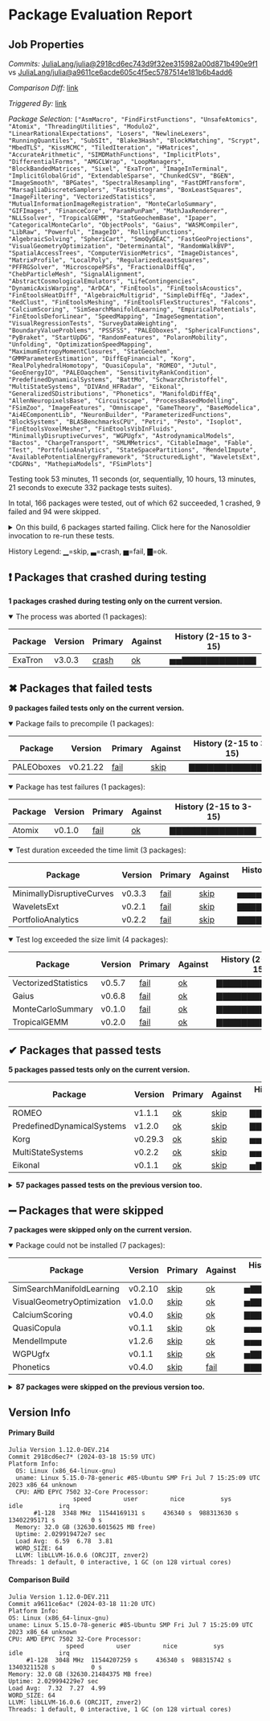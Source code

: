 # Package Evaluation Report

## Job Properties

*Commits:* [JuliaLang/julia@2918cd6ec743d9f32ee315982a00d871b490e9f1](https://github.com/JuliaLang/julia/commit/2918cd6ec743d9f32ee315982a00d871b490e9f1) vs [JuliaLang/julia@a9611ce6acde605c4f5ec5787514e181b6b4add6](https://github.com/JuliaLang/julia/commit/a9611ce6acde605c4f5ec5787514e181b6b4add6)

*Comparison Diff:* [link](https://github.com/JuliaLang/julia/compare/a9611ce6acde605c4f5ec5787514e181b6b4add6...2918cd6ec743d9f32ee315982a00d871b490e9f1)

*Triggered By:* [link](https://github.com/JuliaLang/julia/pull/53687#issuecomment-2004575820)

*Package Selection:* `["AsmMacro", "FindFirstFunctions", "UnsafeAtomics", "Atomix", "ThreadingUtilities", "Modulo2", "LinearRationalExpectations", "Losers", "NewlineLexers", "RunningQuantiles", "SubSIt", "Blake3Hash", "BlockMatching", "Scrypt", "MbedTLS", "KissMCMC", "TiledIteration", "HMatrices", "AccurateArithmetic", "SIMDMathFunctions", "ImplicitPlots", "DifferentialForms", "AMGCLWrap", "LoopManagers", "BlockBandedMatrices", "Sixel", "ExaTron", "ImageInTerminal", "ImplicitGlobalGrid", "ExtendableSparse", "ChunkedCSV", "BGEN", "ImageSmooth", "BPGates", "SpectralResampling", "FastDMTransform", "MarsagliaDiscreteSamplers", "FastHistograms", "BoxLeastSquares", "ImageFiltering", "VectorizedStatistics", "MutualInformationImageRegistration", "MonteCarloSummary", "GIFImages", "FinanceCore", "ParamPunPam", "MathJaxRenderer", "NLLSsolver", "TropicalGEMM", "StatGeochemBase", "Ipaper", "CategoricalMonteCarlo", "ObjectPools", "Gaius", "WASMCompiler", "LibRaw", "Powerful", "ImageIO", "RollingFunctions", "AlgebraicSolving", "SpheriCart", "SmoQyDEAC", "FastGeoProjections", "VisualGeometryOptimization", "Determinantal", "RandomWalkBVP", "SpatialAccessTrees", "ComputerVisionMetrics", "ImageDistances", "MatrixProfile", "LocalPoly", "RegularizedLeastSquares", "PFFRGSolver", "MicroscopePSFs", "FractionalDiffEq", "ChebParticleMesh", "SignalAlignment", "AbstractCosmologicalEmulators", "LifeContingencies", "DynamicAxisWarping", "ArDCA", "FinEtools", "FinEtoolsAcoustics", "FinEtoolsHeatDiff", "AlgebraicMultigrid", "SimpleDiffEq", "Jadex", "RedClust", "FinEtoolsMeshing", "FinEtoolsFlexStructures", "Falcons", "CalciumScoring", "SimSearchManifoldLearning", "EmpiricalPotentials", "FinEtoolsDeforLinear", "SpeedMapping", "ImageSegmentation", "VisualRegressionTests", "SurveyDataWeighting", "BoundaryValueProblems", "PSSFSS", "PALEOboxes", "SphericalFunctions", "PyBraket", "StartUpDG", "RandomFeatures", "PolaronMobility", "Unfolding", "OptimizationSpeedMapping", "MaximumEntropyMomentClosures", "StatGeochem", "GMMParameterEstimation", "DiffEqFinancial", "Korg", "RealPolyhedralHomotopy", "QuasiCopula", "ROMEO", "Jutul", "GeoEnergyIO", "PALEOaqchem", "SensitivityRankCondition", "PredefinedDynamicalSystems", "BattMo", "SchwarzChristoffel", "MultiStateSystems", "DIVAnd_HFRadar", "Eikonal", "GeneralizedSDistributions", "Phonetics", "ManifoldDiffEq", "AllenNeuropixelsBase", "Circuitscape", "ProcessBasedModelling", "FSimZoo", "ImageFeatures", "Omniscape", "GameTheory", "BaseModelica", "Ai4EComponentLib", "NeuronBuilder", "ParameterizedFunctions", "BlockSystems", "BLASBenchmarksCPU", "Petri", "Pesto", "Isoplot", "FinEtoolsVoxelMesher", "FinEtoolsVibInFluids", "MinimallyDisruptiveCurves", "WGPUgfx", "AstrodynamicalModels", "Bactos", "ChargeTransport", "SMLMMetrics", "CitableImage", "Fable", "Test", "PortfolioAnalytics", "StateSpacePartitions", "MendelImpute", "AvailablePotentialEnergyFramework", "StructuredLight", "WaveletsExt", "CDGRNs", "MathepiaModels", "FSimPlots"]`

Testing took 53 minutes, 11 seconds (or, sequentially, 10 hours, 13 minutes, 21 seconds to execute 332 package tests suites).

In total, 166 packages were tested, out of which 62 succeeded, 1 crashed, 9 failed and 94 were skipped.


<details><summary>On this build, 6 packages started failing. Click here for the Nanosoldier invocation to re-run these tests.</summary>
<p>

```
@nanosoldier `runtests(["Atomix", "MonteCarloSummary", "Gaius", "TropicalGEMM", "ExaTron", "VectorizedStatistics"])`
```

</p>
</details>


History Legend: ▁=skip, ▃=crash, ▅=fail, ▇=ok.

## ❗ Packages that crashed during testing

**1 packages crashed during testing only on the current version.**

<details open><summary>The process was aborted (1 packages):</summary>
<p>


| Package | Version | Primary | Against | History (2-15 to 3-15) |
| ------- | ------- | ------- | ------- | ------- |
| ExaTron | v3.0.3 | [crash](https://s3.amazonaws.com/julialang-reports/nanosoldier/pkgeval/by_hash/2918cd6_vs_a9611ce/ExaTron.primary.log) | [ok](https://s3.amazonaws.com/julialang-reports/nanosoldier/pkgeval/by_hash/2918cd6_vs_a9611ce/ExaTron.against.log) | <span class="history">▅▅▇▇▇▇▇▇▇▇▇▇▇▇</span> |

</p>
</details>


## ✖ Packages that failed tests

**9 packages failed tests only on the current version.**

<details open><summary>Package fails to precompile (1 packages):</summary>
<p>


| Package | Version | Primary | Against | History (2-15 to 3-15) |
| ------- | ------- | ------- | ------- | ------- |
| PALEOboxes | v0.21.22 | [fail](https://s3.amazonaws.com/julialang-reports/nanosoldier/pkgeval/by_hash/2918cd6_vs_a9611ce/PALEOboxes.primary.log) | [skip](https://s3.amazonaws.com/julialang-reports/nanosoldier/pkgeval/by_hash/2918cd6_vs_a9611ce/PALEOboxes.against.log) | <span class="history">▇▇▇▇▇▇▇▇▇▇▇▇▇▇</span> |

</p>
</details>

<details open><summary>Package has test failures (1 packages):</summary>
<p>


| Package | Version | Primary | Against | History (2-15 to 3-15) |
| ------- | ------- | ------- | ------- | ------- |
| Atomix | v0.1.0 | [fail](https://s3.amazonaws.com/julialang-reports/nanosoldier/pkgeval/by_hash/2918cd6_vs_a9611ce/Atomix.primary.log) | [ok](https://s3.amazonaws.com/julialang-reports/nanosoldier/pkgeval/by_hash/2918cd6_vs_a9611ce/Atomix.against.log) | <span class="history">▇▇▇▇▇▇▇▇▇▇▇▇▇▇</span> |

</p>
</details>

<details open><summary>Test duration exceeded the time limit (3 packages):</summary>
<p>


| Package | Version | Primary | Against | History (2-15 to 3-15) |
| ------- | ------- | ------- | ------- | ------- |
| MinimallyDisruptiveCurves | v0.3.3 | [fail](https://s3.amazonaws.com/julialang-reports/nanosoldier/pkgeval/by_hash/2918cd6_vs_a9611ce/MinimallyDisruptiveCurves.primary.log) | [skip](https://s3.amazonaws.com/julialang-reports/nanosoldier/pkgeval/by_hash/2918cd6_vs_a9611ce/MinimallyDisruptiveCurves.against.log) | <span class="history">▅▅▅▅▅▅▅▅▇▅▇▇▅▁</span> |
| WaveletsExt | v0.2.1 | [fail](https://s3.amazonaws.com/julialang-reports/nanosoldier/pkgeval/by_hash/2918cd6_vs_a9611ce/WaveletsExt.primary.log) | [skip](https://s3.amazonaws.com/julialang-reports/nanosoldier/pkgeval/by_hash/2918cd6_vs_a9611ce/WaveletsExt.against.log) | <span class="history">▇▇▇▇▅▅▅▅▅▇▇▇▇▁</span> |
| PortfolioAnalytics | v0.2.2 | [fail](https://s3.amazonaws.com/julialang-reports/nanosoldier/pkgeval/by_hash/2918cd6_vs_a9611ce/PortfolioAnalytics.primary.log) | [skip](https://s3.amazonaws.com/julialang-reports/nanosoldier/pkgeval/by_hash/2918cd6_vs_a9611ce/PortfolioAnalytics.against.log) | <span class="history">▇▇▇▇▇▇▇▇▇▇▇▇▇▇</span> |

</p>
</details>

<details open><summary>Test log exceeded the size limit (4 packages):</summary>
<p>


| Package | Version | Primary | Against | History (2-15 to 3-15) |
| ------- | ------- | ------- | ------- | ------- |
| VectorizedStatistics | v0.5.7 | [fail](https://s3.amazonaws.com/julialang-reports/nanosoldier/pkgeval/by_hash/2918cd6_vs_a9611ce/VectorizedStatistics.primary.log) | [ok](https://s3.amazonaws.com/julialang-reports/nanosoldier/pkgeval/by_hash/2918cd6_vs_a9611ce/VectorizedStatistics.against.log) | <span class="history">▇▇▇▇▇▇▇▇▇▇▇▇▇▇</span> |
| Gaius | v0.6.8 | [fail](https://s3.amazonaws.com/julialang-reports/nanosoldier/pkgeval/by_hash/2918cd6_vs_a9611ce/Gaius.primary.log) | [ok](https://s3.amazonaws.com/julialang-reports/nanosoldier/pkgeval/by_hash/2918cd6_vs_a9611ce/Gaius.against.log) | <span class="history">▇▇▇▇▇▇▇▇▇▇▇▇▇▇</span> |
| MonteCarloSummary | v0.1.0 | [fail](https://s3.amazonaws.com/julialang-reports/nanosoldier/pkgeval/by_hash/2918cd6_vs_a9611ce/MonteCarloSummary.primary.log) | [ok](https://s3.amazonaws.com/julialang-reports/nanosoldier/pkgeval/by_hash/2918cd6_vs_a9611ce/MonteCarloSummary.against.log) | <span class="history">▇▇▇▇▇▇▇▇▇▇▇▇▇▇</span> |
| TropicalGEMM | v0.2.0 | [fail](https://s3.amazonaws.com/julialang-reports/nanosoldier/pkgeval/by_hash/2918cd6_vs_a9611ce/TropicalGEMM.primary.log) | [ok](https://s3.amazonaws.com/julialang-reports/nanosoldier/pkgeval/by_hash/2918cd6_vs_a9611ce/TropicalGEMM.against.log) | <span class="history">▇▇▇▇▇▇▇▇▇▇▇▇▇▇</span> |

</p>
</details>


## ✔ Packages that passed tests

**5 packages passed tests only on the current version.**

| Package | Version | Primary | Against | History (2-15 to 3-15) |
| ------- | ------- | ------- | ------- | ------- |
| ROMEO | v1.1.1 | [ok](https://s3.amazonaws.com/julialang-reports/nanosoldier/pkgeval/by_hash/2918cd6_vs_a9611ce/ROMEO.primary.log) | [skip](https://s3.amazonaws.com/julialang-reports/nanosoldier/pkgeval/by_hash/2918cd6_vs_a9611ce/ROMEO.against.log) | <span class="history">▇▇▇▇▇▇▇▇▇▇▇▇▇▁</span> |
| PredefinedDynamicalSystems | v1.2.0 | [ok](https://s3.amazonaws.com/julialang-reports/nanosoldier/pkgeval/by_hash/2918cd6_vs_a9611ce/PredefinedDynamicalSystems.primary.log) | [skip](https://s3.amazonaws.com/julialang-reports/nanosoldier/pkgeval/by_hash/2918cd6_vs_a9611ce/PredefinedDynamicalSystems.against.log) | <span class="history">▇▇▅▅▇▇▇▇▅▇▇▇▇▇</span> |
| Korg | v0.29.3 | [ok](https://s3.amazonaws.com/julialang-reports/nanosoldier/pkgeval/by_hash/2918cd6_vs_a9611ce/Korg.primary.log) | [skip](https://s3.amazonaws.com/julialang-reports/nanosoldier/pkgeval/by_hash/2918cd6_vs_a9611ce/Korg.against.log) | <span class="history">▅▅▅▅▅▅▅▇▇▅▅▇▇▇</span> |
| MultiStateSystems | v0.2.2 | [ok](https://s3.amazonaws.com/julialang-reports/nanosoldier/pkgeval/by_hash/2918cd6_vs_a9611ce/MultiStateSystems.primary.log) | [skip](https://s3.amazonaws.com/julialang-reports/nanosoldier/pkgeval/by_hash/2918cd6_vs_a9611ce/MultiStateSystems.against.log) | <span class="history">▅▅▇▅▅▇▅▅▅▇▇▅▇▇</span> |
| Eikonal | v0.1.1 | [ok](https://s3.amazonaws.com/julialang-reports/nanosoldier/pkgeval/by_hash/2918cd6_vs_a9611ce/Eikonal.primary.log) | [skip](https://s3.amazonaws.com/julialang-reports/nanosoldier/pkgeval/by_hash/2918cd6_vs_a9611ce/Eikonal.against.log) | <span class="history">▅▇▇▇▇▇▇▇▇▇▇▇▇▇</span> |

<details><summary><strong>57 packages passed tests on the previous version too.</strong></summary>
<p>

| Package | History (2-15 to 3-15) |
| ------- | ------- |
| [MbedTLS v1.1.9](https://s3.amazonaws.com/julialang-reports/nanosoldier/pkgeval/by_hash/2918cd6_vs_a9611ce/MbedTLS.primary.log) | <span class="history">▇▇▇▇▇▇▇▇▇▇▇▅▇▇</span> |
| [ThreadingUtilities v0.5.2](https://s3.amazonaws.com/julialang-reports/nanosoldier/pkgeval/by_hash/2918cd6_vs_a9611ce/ThreadingUtilities.primary.log) | <span class="history">▇▇▇▇▇▇▇▇▇▇▇▇▇▇</span> |
| [UnsafeAtomics v0.2.1](https://s3.amazonaws.com/julialang-reports/nanosoldier/pkgeval/by_hash/2918cd6_vs_a9611ce/UnsafeAtomics.primary.log) | <span class="history">▇▇▇▇▇▇▇▇▇▇▇▇▇▇</span> |
| [Sixel v0.1.3](https://s3.amazonaws.com/julialang-reports/nanosoldier/pkgeval/by_hash/2918cd6_vs_a9611ce/Sixel.primary.log) | <span class="history">▇▇▇▇▇▇▇▇▇▇▇▇▇▇</span> |
| [ImageIO v0.6.7](https://s3.amazonaws.com/julialang-reports/nanosoldier/pkgeval/by_hash/2918cd6_vs_a9611ce/ImageIO.primary.log) | <span class="history">▅▅▅▅▅▅▅▅▇▇▇▇▇▇</span> |
| [TiledIteration v0.5.0](https://s3.amazonaws.com/julialang-reports/nanosoldier/pkgeval/by_hash/2918cd6_vs_a9611ce/TiledIteration.primary.log) | <span class="history">▇▇▇▇▇▇▇▇▇▇▇▇▇▇</span> |
| [ImageFiltering v0.7.8](https://s3.amazonaws.com/julialang-reports/nanosoldier/pkgeval/by_hash/2918cd6_vs_a9611ce/ImageFiltering.primary.log) | <span class="history">▇▇▇▇▇▇▇▇▇▇▇▇▇▇</span> |
| [BlockBandedMatrices v0.12.10](https://s3.amazonaws.com/julialang-reports/nanosoldier/pkgeval/by_hash/2918cd6_vs_a9611ce/BlockBandedMatrices.primary.log) | <span class="history">▅▅▅▅▅▅▅▅▅▅▅▅▅▅</span> |
| [ExtendableSparse v1.4.0](https://s3.amazonaws.com/julialang-reports/nanosoldier/pkgeval/by_hash/2918cd6_vs_a9611ce/ExtendableSparse.primary.log) | <span class="history">▇▇▇▇▇▇▇▇▇▇▇▇▇▇</span> |
| [AccurateArithmetic v0.3.8](https://s3.amazonaws.com/julialang-reports/nanosoldier/pkgeval/by_hash/2918cd6_vs_a9611ce/AccurateArithmetic.primary.log) | <span class="history">▇▇▇▇▇▇▇▇▇▇▇▇▇▇</span> |
| [FinanceCore v2.1.1](https://s3.amazonaws.com/julialang-reports/nanosoldier/pkgeval/by_hash/2918cd6_vs_a9611ce/FinanceCore.primary.log) | <span class="history">▇▇▇▇▇▇▇▇▇▇▇▇▇▇</span> |
| [AlgebraicSolving v0.4.13](https://s3.amazonaws.com/julialang-reports/nanosoldier/pkgeval/by_hash/2918cd6_vs_a9611ce/AlgebraicSolving.primary.log) | <span class="history">▇▇▇▇▇▇▇▇▇▇▇▇▇▇</span> |
| [BGEN v0.2.1](https://s3.amazonaws.com/julialang-reports/nanosoldier/pkgeval/by_hash/2918cd6_vs_a9611ce/BGEN.primary.log) | <span class="history">▇▇▇▇▇▇▇▇▇▇▇▇▇▇</span> |
| [StatGeochemBase v0.5.5](https://s3.amazonaws.com/julialang-reports/nanosoldier/pkgeval/by_hash/2918cd6_vs_a9611ce/StatGeochemBase.primary.log) | <span class="history">▇▇▇▇▇▇▇▇▇▇▇▇▇▇</span> |
| [ImageInTerminal v0.5.2](https://s3.amazonaws.com/julialang-reports/nanosoldier/pkgeval/by_hash/2918cd6_vs_a9611ce/ImageInTerminal.primary.log) | <span class="history">▇▇▇▇▇▇▇▇▇▇▇▇▇▇</span> |
| [NewlineLexers v0.1.5](https://s3.amazonaws.com/julialang-reports/nanosoldier/pkgeval/by_hash/2918cd6_vs_a9611ce/NewlineLexers.primary.log) | <span class="history">▇▇▇▇▇▇▇▇▇▇▇▇▇▇</span> |
| [ParamPunPam v0.4.0](https://s3.amazonaws.com/julialang-reports/nanosoldier/pkgeval/by_hash/2918cd6_vs_a9611ce/ParamPunPam.primary.log) | <span class="history">▅▅▅▅▅▅▅▅▇▇▇▇▇▇</span> |
| [LinearRationalExpectations v0.5.7](https://s3.amazonaws.com/julialang-reports/nanosoldier/pkgeval/by_hash/2918cd6_vs_a9611ce/LinearRationalExpectations.primary.log) | <span class="history">▇▇▇▇▇▇▅▅▇▅▇▇▇▅</span> |
| [ObjectPools v0.3.1](https://s3.amazonaws.com/julialang-reports/nanosoldier/pkgeval/by_hash/2918cd6_vs_a9611ce/ObjectPools.primary.log) | <span class="history">▇▇▇▇▇▇▇▇▇▇▇▇▇▇</span> |
| [FastHistograms v0.2.1](https://s3.amazonaws.com/julialang-reports/nanosoldier/pkgeval/by_hash/2918cd6_vs_a9611ce/FastHistograms.primary.log) | <span class="history">▇▇▇▇▇▇▇▇▇▇▇▇▇▇</span> |
| [MarsagliaDiscreteSamplers v0.1.0](https://s3.amazonaws.com/julialang-reports/nanosoldier/pkgeval/by_hash/2918cd6_vs_a9611ce/MarsagliaDiscreteSamplers.primary.log) | <span class="history">▇▇▇▇▇▇▇▇▇▇▇▇▇▇</span> |
| [NLLSsolver v4.0.0](https://s3.amazonaws.com/julialang-reports/nanosoldier/pkgeval/by_hash/2918cd6_vs_a9611ce/NLLSsolver.primary.log) | <span class="history">▇▇▇▇▇▇▇▇▇▇▇▇▇▇</span> |
| [ImplicitPlots v0.2.3](https://s3.amazonaws.com/julialang-reports/nanosoldier/pkgeval/by_hash/2918cd6_vs_a9611ce/ImplicitPlots.primary.log) | <span class="history">▇▇▇▇▇▇▇▇▇▇▇▇▇▇</span> |
| [Ipaper v0.1.16](https://s3.amazonaws.com/julialang-reports/nanosoldier/pkgeval/by_hash/2918cd6_vs_a9611ce/Ipaper.primary.log) | <span class="history">▇▇▇▇▇▇▇▇▇▇▇▇▇▇</span> |
| [DifferentialForms v3.2.1](https://s3.amazonaws.com/julialang-reports/nanosoldier/pkgeval/by_hash/2918cd6_vs_a9611ce/DifferentialForms.primary.log) | <span class="history">▇▇▇▇▇▇▇▇▇▅▅▅▇▇</span> |
| [ImplicitGlobalGrid v0.15.0](https://s3.amazonaws.com/julialang-reports/nanosoldier/pkgeval/by_hash/2918cd6_vs_a9611ce/ImplicitGlobalGrid.primary.log) | <span class="history">▅▅▅▅▅▅▅▅▇▅▇▇▇▇</span> |
| [AsmMacro v0.1.0](https://s3.amazonaws.com/julialang-reports/nanosoldier/pkgeval/by_hash/2918cd6_vs_a9611ce/AsmMacro.primary.log) | <span class="history">▇▇▇▇▇▇▇▇▇▇▇▇▇▇</span> |
| [FindFirstFunctions v1.2.0](https://s3.amazonaws.com/julialang-reports/nanosoldier/pkgeval/by_hash/2918cd6_vs_a9611ce/FindFirstFunctions.primary.log) | <span class="history">▇▇▇▇▇▇▇▇▇▇▇▇▇▇</span> |
| [Scrypt v0.2.1](https://s3.amazonaws.com/julialang-reports/nanosoldier/pkgeval/by_hash/2918cd6_vs_a9611ce/Scrypt.primary.log) | <span class="history">▇▇▇▇▇▇▇▇▇▇▇▇▇▇</span> |
| [Modulo2 v0.2.0](https://s3.amazonaws.com/julialang-reports/nanosoldier/pkgeval/by_hash/2918cd6_vs_a9611ce/Modulo2.primary.log) | <span class="history">▇▇▇▇▇▇▇</span> |
| [Blake3Hash v0.3.0](https://s3.amazonaws.com/julialang-reports/nanosoldier/pkgeval/by_hash/2918cd6_vs_a9611ce/Blake3Hash.primary.log) | <span class="history">▇▇▇▇▇▇▇▇▇▇▇▇▇▇</span> |
| [Powerful v0.1.0](https://s3.amazonaws.com/julialang-reports/nanosoldier/pkgeval/by_hash/2918cd6_vs_a9611ce/Powerful.primary.log) | <span class="history">▇▇▇▇▇▇▇▇▇▇▇▇▇▇</span> |
| [KissMCMC v0.2.1](https://s3.amazonaws.com/julialang-reports/nanosoldier/pkgeval/by_hash/2918cd6_vs_a9611ce/KissMCMC.primary.log) | <span class="history">▇▇▇▇▇▇▇▇▇▇▇▇▇▇</span> |
| [WASMCompiler v0.1.0](https://s3.amazonaws.com/julialang-reports/nanosoldier/pkgeval/by_hash/2918cd6_vs_a9611ce/WASMCompiler.primary.log) | <span class="history">▇▇▇▇▇▇▇▇▇▇▇▇▇▇</span> |
| [SpectralResampling v1.0.0](https://s3.amazonaws.com/julialang-reports/nanosoldier/pkgeval/by_hash/2918cd6_vs_a9611ce/SpectralResampling.primary.log) | <span class="history">▇▇▇▇▇▇▇▇▇▇▇▇▇▇</span> |
| [Losers v0.2.0](https://s3.amazonaws.com/julialang-reports/nanosoldier/pkgeval/by_hash/2918cd6_vs_a9611ce/Losers.primary.log) | <span class="history">▇▇▇▇▇▇▇▇▇▇▇▇▇▇</span> |
| [SIMDMathFunctions v0.1.0](https://s3.amazonaws.com/julialang-reports/nanosoldier/pkgeval/by_hash/2918cd6_vs_a9611ce/SIMDMathFunctions.primary.log) | <span class="history">▇▇▇▇</span> |
| [FastDMTransform v0.1.0](https://s3.amazonaws.com/julialang-reports/nanosoldier/pkgeval/by_hash/2918cd6_vs_a9611ce/FastDMTransform.primary.log) | <span class="history">▇▇▇▇▇▇▇▇▇▇▇▇▇▇</span> |
| [LoopManagers v0.1.0](https://s3.amazonaws.com/julialang-reports/nanosoldier/pkgeval/by_hash/2918cd6_vs_a9611ce/LoopManagers.primary.log) | <span class="history">▇▇</span> |
| [LibRaw v0.1.1](https://s3.amazonaws.com/julialang-reports/nanosoldier/pkgeval/by_hash/2918cd6_vs_a9611ce/LibRaw.primary.log) | <span class="history">▇▇▇▇▇▇▇▇▇▇▇▇▇▇</span> |
| [BoxLeastSquares v0.2.0](https://s3.amazonaws.com/julialang-reports/nanosoldier/pkgeval/by_hash/2918cd6_vs_a9611ce/BoxLeastSquares.primary.log) | <span class="history">▇▇▇▇▇▇▇▇▇▇▇▇▇▇</span> |
| [RunningQuantiles v0.1.1](https://s3.amazonaws.com/julialang-reports/nanosoldier/pkgeval/by_hash/2918cd6_vs_a9611ce/RunningQuantiles.primary.log) | <span class="history">▇▇▇▇▇▇▇▇▇▇▇▇▇▇</span> |
| [HMatrices v0.2.5](https://s3.amazonaws.com/julialang-reports/nanosoldier/pkgeval/by_hash/2918cd6_vs_a9611ce/HMatrices.primary.log) | <span class="history">▇▇▇▇▇▇▇▇▇▇▇▇▇▇</span> |
| [AMGCLWrap v0.3.2](https://s3.amazonaws.com/julialang-reports/nanosoldier/pkgeval/by_hash/2918cd6_vs_a9611ce/AMGCLWrap.primary.log) | <span class="history">▇▇▇▇▇▇▇▇▇▇▇▇▇▇</span> |
| [MutualInformationImageRegistration v0.1.5](https://s3.amazonaws.com/julialang-reports/nanosoldier/pkgeval/by_hash/2918cd6_vs_a9611ce/MutualInformationImageRegistration.primary.log) | <span class="history">▅▇▇▇▇▇▇▇▇▇▇▇▇▇</span> |
| [BlockMatching v0.2.0](https://s3.amazonaws.com/julialang-reports/nanosoldier/pkgeval/by_hash/2918cd6_vs_a9611ce/BlockMatching.primary.log) | <span class="history">▇▇▇▇▇▇▇▇▇▇▇▇▇▇</span> |
| [SpheriCart v0.0.3](https://s3.amazonaws.com/julialang-reports/nanosoldier/pkgeval/by_hash/2918cd6_vs_a9611ce/SpheriCart.primary.log) | <span class="history">▇▇▇▇▇▇▇▇▇▇▇▇▇▇</span> |
| [BPGates v1.0.1](https://s3.amazonaws.com/julialang-reports/nanosoldier/pkgeval/by_hash/2918cd6_vs_a9611ce/BPGates.primary.log) | <span class="history">▇▇▇▇▇▇▇▇▇▇▇▇▇▇</span> |
| [OptimizationSpeedMapping v0.1.5](https://s3.amazonaws.com/julialang-reports/nanosoldier/pkgeval/by_hash/2918cd6_vs_a9611ce/OptimizationSpeedMapping.primary.log) | <span class="history">▇▇▇▇▇▇▇▇▇▇▇▇▇▁</span> |
| [EmpiricalPotentials v0.1.1](https://s3.amazonaws.com/julialang-reports/nanosoldier/pkgeval/by_hash/2918cd6_vs_a9611ce/EmpiricalPotentials.primary.log) | <span class="history">▇▇▇▇▇▇▇▇▇▇▇▇▇▇</span> |
| [MathJaxRenderer v0.2.0](https://s3.amazonaws.com/julialang-reports/nanosoldier/pkgeval/by_hash/2918cd6_vs_a9611ce/MathJaxRenderer.primary.log) | <span class="history">▇▇▇▇▇▇▇▇▇▇▇▇▇▇</span> |
| [GIFImages v0.1.0](https://s3.amazonaws.com/julialang-reports/nanosoldier/pkgeval/by_hash/2918cd6_vs_a9611ce/GIFImages.primary.log) | <span class="history">▇▇▇▇▇▇▇▇▇▇▇▇▇▇</span> |
| [ImageSmooth v0.1.1](https://s3.amazonaws.com/julialang-reports/nanosoldier/pkgeval/by_hash/2918cd6_vs_a9611ce/ImageSmooth.primary.log) | <span class="history">▇▇▇▇▇▇▇▇▇▇▇▇▇▇</span> |
| [ChunkedCSV v0.1.2](https://s3.amazonaws.com/julialang-reports/nanosoldier/pkgeval/by_hash/2918cd6_vs_a9611ce/ChunkedCSV.primary.log) | <span class="history">▇▇▇▇▇▇▇▇▇▇▇▇▇▇</span> |
| [SmoQyDEAC v0.2.0](https://s3.amazonaws.com/julialang-reports/nanosoldier/pkgeval/by_hash/2918cd6_vs_a9611ce/SmoQyDEAC.primary.log) | <span class="history">▅▇▇▇▇▇▇▇▇▇▇▇▇▇</span> |
| [CategoricalMonteCarlo v0.1.0](https://s3.amazonaws.com/julialang-reports/nanosoldier/pkgeval/by_hash/2918cd6_vs_a9611ce/CategoricalMonteCarlo.primary.log) | <span class="history">▇▇▇▇▇▇▇▇▇▇▇▇▇▇</span> |
| [SubSIt v1.1.8](https://s3.amazonaws.com/julialang-reports/nanosoldier/pkgeval/by_hash/2918cd6_vs_a9611ce/SubSIt.primary.log) | <span class="history">▇▇▇▇▇▇▇▇▇▇▇▇▇▇</span> |

</p>
</details>


## ➖ Packages that were skipped

**7 packages were skipped only on the current version.**

<details open><summary>Package could not be installed (7 packages):</summary>
<p>


| Package | Version | Primary | Against | History (2-15 to 3-15) |
| ------- | ------- | ------- | ------- | ------- |
| SimSearchManifoldLearning | v0.2.10 | [skip](https://s3.amazonaws.com/julialang-reports/nanosoldier/pkgeval/by_hash/2918cd6_vs_a9611ce/SimSearchManifoldLearning.primary.log) | [ok](https://s3.amazonaws.com/julialang-reports/nanosoldier/pkgeval/by_hash/2918cd6_vs_a9611ce/SimSearchManifoldLearning.against.log) | <span class="history">▅▇▇▇▇▇▇▇▇▇▇▇▇▇</span> |
| VisualGeometryOptimization | v1.0.0 | [skip](https://s3.amazonaws.com/julialang-reports/nanosoldier/pkgeval/by_hash/2918cd6_vs_a9611ce/VisualGeometryOptimization.primary.log) | [ok](https://s3.amazonaws.com/julialang-reports/nanosoldier/pkgeval/by_hash/2918cd6_vs_a9611ce/VisualGeometryOptimization.against.log) | <span class="history">▅▇▇▇▇▇▇▇▇▇▇▇▇▇</span> |
| CalciumScoring | v0.4.0 | [skip](https://s3.amazonaws.com/julialang-reports/nanosoldier/pkgeval/by_hash/2918cd6_vs_a9611ce/CalciumScoring.primary.log) | [ok](https://s3.amazonaws.com/julialang-reports/nanosoldier/pkgeval/by_hash/2918cd6_vs_a9611ce/CalciumScoring.against.log) | <span class="history">▇▇▇▇▇▇▇▇▇▇▇▇▇▇</span> |
| QuasiCopula | v0.1.1 | [skip](https://s3.amazonaws.com/julialang-reports/nanosoldier/pkgeval/by_hash/2918cd6_vs_a9611ce/QuasiCopula.primary.log) | [ok](https://s3.amazonaws.com/julialang-reports/nanosoldier/pkgeval/by_hash/2918cd6_vs_a9611ce/QuasiCopula.against.log) | <span class="history">▅▅▅▅▅▅▅▇▇▇▇▇▇▁</span> |
| MendelImpute | v1.2.6 | [skip](https://s3.amazonaws.com/julialang-reports/nanosoldier/pkgeval/by_hash/2918cd6_vs_a9611ce/MendelImpute.primary.log) | [ok](https://s3.amazonaws.com/julialang-reports/nanosoldier/pkgeval/by_hash/2918cd6_vs_a9611ce/MendelImpute.against.log) | <span class="history">▅▅▅▅▅▅▅▇▇▇▇▇▇▇</span> |
| WGPUgfx | v0.1.1 | [skip](https://s3.amazonaws.com/julialang-reports/nanosoldier/pkgeval/by_hash/2918cd6_vs_a9611ce/WGPUgfx.primary.log) | [ok](https://s3.amazonaws.com/julialang-reports/nanosoldier/pkgeval/by_hash/2918cd6_vs_a9611ce/WGPUgfx.against.log) | <span class="history">▅▇▇▇▇▇▇▇▇▇▇▇▇▁</span> |
| Phonetics | v0.4.0 | [skip](https://s3.amazonaws.com/julialang-reports/nanosoldier/pkgeval/by_hash/2918cd6_vs_a9611ce/Phonetics.primary.log) | [fail](https://s3.amazonaws.com/julialang-reports/nanosoldier/pkgeval/by_hash/2918cd6_vs_a9611ce/Phonetics.against.log) | <span class="history">▇▇▇▇▇▇▇▇▇▇▇▇▇▁</span> |

</p>
</details>

<details><summary><strong>87 packages were skipped on the previous version too.</strong></summary>
<p>

<details open><summary>Package could not be installed (87 packages):</summary>
<p>


| Package | History (2-15 to 3-15) |
| ------- | ------- |
| [Test](https://s3.amazonaws.com/julialang-reports/nanosoldier/pkgeval/by_hash/2918cd6_vs_a9611ce/Test.primary.log) | <span class="history">▇▇▇▅▅▇▅▇▅▇▅▅▅▅</span> |
| [ImageDistances](https://s3.amazonaws.com/julialang-reports/nanosoldier/pkgeval/by_hash/2918cd6_vs_a9611ce/ImageDistances.primary.log) | <span class="history">▇▇▇▇▇▇▇▇▇▇▇▇▇▇</span> |
| [ImageSegmentation](https://s3.amazonaws.com/julialang-reports/nanosoldier/pkgeval/by_hash/2918cd6_vs_a9611ce/ImageSegmentation.primary.log) | <span class="history">▅▇▇▇▇▇▇▇▇▇▇▇▇▇</span> |
| [AlgebraicMultigrid](https://s3.amazonaws.com/julialang-reports/nanosoldier/pkgeval/by_hash/2918cd6_vs_a9611ce/AlgebraicMultigrid.primary.log) | <span class="history">▅▇▇▇▇▇▇▇▇▇▇▇▇▇</span> |
| [FinEtools](https://s3.amazonaws.com/julialang-reports/nanosoldier/pkgeval/by_hash/2918cd6_vs_a9611ce/FinEtools.primary.log) | <span class="history">▇▇▇▇▇▇▇▇▇▇▇▇▇▇</span> |
| [RollingFunctions](https://s3.amazonaws.com/julialang-reports/nanosoldier/pkgeval/by_hash/2918cd6_vs_a9611ce/RollingFunctions.primary.log) | <span class="history">▇▇▇▇▇▇▇▇▇▇▇▇▇▇</span> |
| [CitableImage](https://s3.amazonaws.com/julialang-reports/nanosoldier/pkgeval/by_hash/2918cd6_vs_a9611ce/CitableImage.primary.log) | <span class="history">▅▇▇▇▇▇▇▇▇▇▇▇▇▁</span> |
| [RegularizedLeastSquares](https://s3.amazonaws.com/julialang-reports/nanosoldier/pkgeval/by_hash/2918cd6_vs_a9611ce/RegularizedLeastSquares.primary.log) | <span class="history">▇▇▇▇▇▇▇▇▇▇▇▇▇▇</span> |
| [ParameterizedFunctions](https://s3.amazonaws.com/julialang-reports/nanosoldier/pkgeval/by_hash/2918cd6_vs_a9611ce/ParameterizedFunctions.primary.log) | <span class="history">▅▅▅▅▅▅▅▅▇▇▇▇▇▁</span> |
| [LifeContingencies](https://s3.amazonaws.com/julialang-reports/nanosoldier/pkgeval/by_hash/2918cd6_vs_a9611ce/LifeContingencies.primary.log) | <span class="history">▇▇▇▇▇▇▇▇▇▇▇▇▇▇</span> |
| [FinEtoolsDeforLinear](https://s3.amazonaws.com/julialang-reports/nanosoldier/pkgeval/by_hash/2918cd6_vs_a9611ce/FinEtoolsDeforLinear.primary.log) | <span class="history">▇▇▇▇▇▇▇▇▇▇▇▇▇▇</span> |
| [StartUpDG](https://s3.amazonaws.com/julialang-reports/nanosoldier/pkgeval/by_hash/2918cd6_vs_a9611ce/StartUpDG.primary.log) | <span class="history">▇▇▇▇▇▅▇▇▇▅▇▇▇▇</span> |
| [FSimZoo](https://s3.amazonaws.com/julialang-reports/nanosoldier/pkgeval/by_hash/2918cd6_vs_a9611ce/FSimZoo.primary.log) | <span class="history">▇▇▇▇▇▇▇▇▇▇▇▇▇▁</span> |
| [DynamicAxisWarping](https://s3.amazonaws.com/julialang-reports/nanosoldier/pkgeval/by_hash/2918cd6_vs_a9611ce/DynamicAxisWarping.primary.log) | <span class="history">▇▇▇▇▇▇▇▇▇▇▇▇▇▇</span> |
| [Jutul](https://s3.amazonaws.com/julialang-reports/nanosoldier/pkgeval/by_hash/2918cd6_vs_a9611ce/Jutul.primary.log) | <span class="history">▅▅▅▅▅▅▅▅▇▇▇▇▇▁</span> |
| [SimpleDiffEq](https://s3.amazonaws.com/julialang-reports/nanosoldier/pkgeval/by_hash/2918cd6_vs_a9611ce/SimpleDiffEq.primary.log) | <span class="history">▇▇▇▇▇▇▇▇▇▇▇▇▇▇</span> |
| [SpeedMapping](https://s3.amazonaws.com/julialang-reports/nanosoldier/pkgeval/by_hash/2918cd6_vs_a9611ce/SpeedMapping.primary.log) | <span class="history">▇▇▇▇▇▇▇▇▇▇▇▇▇▇</span> |
| [SchwarzChristoffel](https://s3.amazonaws.com/julialang-reports/nanosoldier/pkgeval/by_hash/2918cd6_vs_a9611ce/SchwarzChristoffel.primary.log) | <span class="history">▅▇▇▅▇▅▅▅▅▇▇▇▅▁</span> |
| [Circuitscape](https://s3.amazonaws.com/julialang-reports/nanosoldier/pkgeval/by_hash/2918cd6_vs_a9611ce/Circuitscape.primary.log) | <span class="history">▇▇▇▇▇▇▇▇▇▇▇▇▇▁</span> |
| [AstrodynamicalModels](https://s3.amazonaws.com/julialang-reports/nanosoldier/pkgeval/by_hash/2918cd6_vs_a9611ce/AstrodynamicalModels.primary.log) | <span class="history">▅▅▅▅▅▅▅▅▇▅▅▅▅▅</span> |
| [Isoplot](https://s3.amazonaws.com/julialang-reports/nanosoldier/pkgeval/by_hash/2918cd6_vs_a9611ce/Isoplot.primary.log) | <span class="history">▅▇▇▇▇▇▇▇▇▇▇▇▇▇</span> |
| [MicroscopePSFs](https://s3.amazonaws.com/julialang-reports/nanosoldier/pkgeval/by_hash/2918cd6_vs_a9611ce/MicroscopePSFs.primary.log) | <span class="history">▅▇▇▇▇▇▇▇▇▇▇▇▇▇</span> |
| [BoundaryValueProblems](https://s3.amazonaws.com/julialang-reports/nanosoldier/pkgeval/by_hash/2918cd6_vs_a9611ce/BoundaryValueProblems.primary.log) | <span class="history">▇▇▇▇▇▇▇▇▇▇▇▇▇▁</span> |
| [SphericalFunctions](https://s3.amazonaws.com/julialang-reports/nanosoldier/pkgeval/by_hash/2918cd6_vs_a9611ce/SphericalFunctions.primary.log) | <span class="history">▇▇▇▇▇▇▅▇▅▅▇▇▇▇</span> |
| [RandomFeatures](https://s3.amazonaws.com/julialang-reports/nanosoldier/pkgeval/by_hash/2918cd6_vs_a9611ce/RandomFeatures.primary.log) | <span class="history">▇▇▇▇▇▇▇▇▇▇▇▇▇▁</span> |
| [DiffEqFinancial](https://s3.amazonaws.com/julialang-reports/nanosoldier/pkgeval/by_hash/2918cd6_vs_a9611ce/DiffEqFinancial.primary.log) | <span class="history">▇▇▇▇▇▅▇▅▇▇▅▅▇▁</span> |
| [PALEOaqchem](https://s3.amazonaws.com/julialang-reports/nanosoldier/pkgeval/by_hash/2918cd6_vs_a9611ce/PALEOaqchem.primary.log) | <span class="history">▅▅▇▅▅▅▅▅▅▅▅▅▇▅</span> |
| [BlockSystems](https://s3.amazonaws.com/julialang-reports/nanosoldier/pkgeval/by_hash/2918cd6_vs_a9611ce/BlockSystems.primary.log) | <span class="history">▅▅▅▅▅▅▅▅▇▇▅▇▇▁</span> |
| [Petri](https://s3.amazonaws.com/julialang-reports/nanosoldier/pkgeval/by_hash/2918cd6_vs_a9611ce/Petri.primary.log) | <span class="history">▇▇▇▇▇▅▇▅▇▅▇▇▇▅</span> |
| [FinEtoolsVoxelMesher](https://s3.amazonaws.com/julialang-reports/nanosoldier/pkgeval/by_hash/2918cd6_vs_a9611ce/FinEtoolsVoxelMesher.primary.log) | <span class="history">▅▇▇▇▇▇▇▇▇▅▇▇▇▁</span> |
| [Determinantal](https://s3.amazonaws.com/julialang-reports/nanosoldier/pkgeval/by_hash/2918cd6_vs_a9611ce/Determinantal.primary.log) | <span class="history">▇▇▇▇▇▇▇▇▇▇▇▇▇▇</span> |
| [FastGeoProjections](https://s3.amazonaws.com/julialang-reports/nanosoldier/pkgeval/by_hash/2918cd6_vs_a9611ce/FastGeoProjections.primary.log) | <span class="history">▇▇▇▇▇▇▇▇▇▇▇▇▇▇</span> |
| [SpatialAccessTrees](https://s3.amazonaws.com/julialang-reports/nanosoldier/pkgeval/by_hash/2918cd6_vs_a9611ce/SpatialAccessTrees.primary.log) | <span class="history">▅▇▇▇▇▇▇▇▇▇▇▇▇▇</span> |
| [RandomWalkBVP](https://s3.amazonaws.com/julialang-reports/nanosoldier/pkgeval/by_hash/2918cd6_vs_a9611ce/RandomWalkBVP.primary.log) | <span class="history">▇▇▇▇▇▇▇▇▇▇▇▇▇▇</span> |
| [ComputerVisionMetrics](https://s3.amazonaws.com/julialang-reports/nanosoldier/pkgeval/by_hash/2918cd6_vs_a9611ce/ComputerVisionMetrics.primary.log) | <span class="history">▇▇▇▇▇▇▇▇▇▇▇▇▇▇</span> |
| [MatrixProfile](https://s3.amazonaws.com/julialang-reports/nanosoldier/pkgeval/by_hash/2918cd6_vs_a9611ce/MatrixProfile.primary.log) | <span class="history">▇▇▇▇▇▅▇▇▇▇▇▇▇▇</span> |
| [PFFRGSolver](https://s3.amazonaws.com/julialang-reports/nanosoldier/pkgeval/by_hash/2918cd6_vs_a9611ce/PFFRGSolver.primary.log) | <span class="history">▇▇▇▇▇▇▇▇▇▇▇▇▇▇</span> |
| [LocalPoly](https://s3.amazonaws.com/julialang-reports/nanosoldier/pkgeval/by_hash/2918cd6_vs_a9611ce/LocalPoly.primary.log) | <span class="history">▃▃▃▃▃▃▃▇▇▇▇▇▇▇</span> |
| [AbstractCosmologicalEmulators](https://s3.amazonaws.com/julialang-reports/nanosoldier/pkgeval/by_hash/2918cd6_vs_a9611ce/AbstractCosmologicalEmulators.primary.log) | <span class="history">▅▅▅▅▅▅▅▅▇▇▇▇▇▇</span> |
| [FractionalDiffEq](https://s3.amazonaws.com/julialang-reports/nanosoldier/pkgeval/by_hash/2918cd6_vs_a9611ce/FractionalDiffEq.primary.log) | <span class="history">▇▇▇▇▇▇▇▇▇▇▇▇▇▇</span> |
| [ChebParticleMesh](https://s3.amazonaws.com/julialang-reports/nanosoldier/pkgeval/by_hash/2918cd6_vs_a9611ce/ChebParticleMesh.primary.log) | <span class="history">▇▇▇▇▇▇▇▇▇▇▇▇▇▇</span> |
| [SignalAlignment](https://s3.amazonaws.com/julialang-reports/nanosoldier/pkgeval/by_hash/2918cd6_vs_a9611ce/SignalAlignment.primary.log) | <span class="history">▇▇▇▇▇▇▇▇▇▇▇▇▇▇</span> |
| [ArDCA](https://s3.amazonaws.com/julialang-reports/nanosoldier/pkgeval/by_hash/2918cd6_vs_a9611ce/ArDCA.primary.log) | <span class="history">▇▇▇▇▇▇▇▇▇▇▇▇▇▇</span> |
| [Jadex](https://s3.amazonaws.com/julialang-reports/nanosoldier/pkgeval/by_hash/2918cd6_vs_a9611ce/Jadex.primary.log) | <span class="history">▅▅▅▅▅▅▅▇▇▇▇▇▇▇</span> |
| [FinEtoolsHeatDiff](https://s3.amazonaws.com/julialang-reports/nanosoldier/pkgeval/by_hash/2918cd6_vs_a9611ce/FinEtoolsHeatDiff.primary.log) | <span class="history">▇▇▇▇▇▇▇▇▇▇▇▇▇▇</span> |
| [FinEtoolsAcoustics](https://s3.amazonaws.com/julialang-reports/nanosoldier/pkgeval/by_hash/2918cd6_vs_a9611ce/FinEtoolsAcoustics.primary.log) | <span class="history">▇▇▇▇▇▇▇▇▇▇▇▇▇▇</span> |
| [RedClust](https://s3.amazonaws.com/julialang-reports/nanosoldier/pkgeval/by_hash/2918cd6_vs_a9611ce/RedClust.primary.log) | <span class="history">▇▇▇▇▇▇▇▇▇▇▇▇▇▇</span> |
| [VisualRegressionTests](https://s3.amazonaws.com/julialang-reports/nanosoldier/pkgeval/by_hash/2918cd6_vs_a9611ce/VisualRegressionTests.primary.log) | <span class="history">▇▇▇▇▇▇▇▇▅▇▇▇▇▇</span> |
| [FinEtoolsFlexStructures](https://s3.amazonaws.com/julialang-reports/nanosoldier/pkgeval/by_hash/2918cd6_vs_a9611ce/FinEtoolsFlexStructures.primary.log) | <span class="history">▇▇▇▇▇▇▇▇▇▇▇▇▇▇</span> |
| [FinEtoolsMeshing](https://s3.amazonaws.com/julialang-reports/nanosoldier/pkgeval/by_hash/2918cd6_vs_a9611ce/FinEtoolsMeshing.primary.log) | <span class="history">▇▇▇▇▇▇▇▇▇▇▇▇▇▇</span> |
| [Falcons](https://s3.amazonaws.com/julialang-reports/nanosoldier/pkgeval/by_hash/2918cd6_vs_a9611ce/Falcons.primary.log) | <span class="history">▇▇▇▇▇▇▇▇▇▇▇▇▇▇</span> |
| [PSSFSS](https://s3.amazonaws.com/julialang-reports/nanosoldier/pkgeval/by_hash/2918cd6_vs_a9611ce/PSSFSS.primary.log) | <span class="history">▅▅▅▅▅▅▅▇▇▇▇▇▇▇</span> |
| [SurveyDataWeighting](https://s3.amazonaws.com/julialang-reports/nanosoldier/pkgeval/by_hash/2918cd6_vs_a9611ce/SurveyDataWeighting.primary.log) | <span class="history">▇▇▇▇▇▇▇▇▇▇▇▇▇▇</span> |
| [Unfolding](https://s3.amazonaws.com/julialang-reports/nanosoldier/pkgeval/by_hash/2918cd6_vs_a9611ce/Unfolding.primary.log) | <span class="history">▅▅▅▅▅▅▅▇▇▇▇▇▇▁</span> |
| [MaximumEntropyMomentClosures](https://s3.amazonaws.com/julialang-reports/nanosoldier/pkgeval/by_hash/2918cd6_vs_a9611ce/MaximumEntropyMomentClosures.primary.log) | <span class="history">▇▇▇▇▇▇▇▇▇▇▇▇▇▇</span> |
| [PyBraket](https://s3.amazonaws.com/julialang-reports/nanosoldier/pkgeval/by_hash/2918cd6_vs_a9611ce/PyBraket.primary.log) | <span class="history">▅▅▅▅▅▅▅▅▅▅▇▇▅▅</span> |
| [PolaronMobility](https://s3.amazonaws.com/julialang-reports/nanosoldier/pkgeval/by_hash/2918cd6_vs_a9611ce/PolaronMobility.primary.log) | <span class="history">▇▇▇▇▇▇▇▇▇▇▇▇▇▁</span> |
| [StatGeochem](https://s3.amazonaws.com/julialang-reports/nanosoldier/pkgeval/by_hash/2918cd6_vs_a9611ce/StatGeochem.primary.log) | <span class="history">▇▅▇▇▇▇▇▇▇▇▇▇▇▁</span> |
| [SensitivityRankCondition](https://s3.amazonaws.com/julialang-reports/nanosoldier/pkgeval/by_hash/2918cd6_vs_a9611ce/SensitivityRankCondition.primary.log) | <span class="history">▇▇▇▇▇▇▇▅▇▇▇▇▇▇</span> |
| [GeneralizedSDistributions](https://s3.amazonaws.com/julialang-reports/nanosoldier/pkgeval/by_hash/2918cd6_vs_a9611ce/GeneralizedSDistributions.primary.log) | <span class="history">▇▇▇▅▇▇▇▇▅▅▇▇▇▁</span> |
| [GMMParameterEstimation](https://s3.amazonaws.com/julialang-reports/nanosoldier/pkgeval/by_hash/2918cd6_vs_a9611ce/GMMParameterEstimation.primary.log) | <span class="history">▅▇▇▇▇▇▇▇▇▇▇▇▇▇</span> |
| [RealPolyhedralHomotopy](https://s3.amazonaws.com/julialang-reports/nanosoldier/pkgeval/by_hash/2918cd6_vs_a9611ce/RealPolyhedralHomotopy.primary.log) | <span class="history">▇▇▇▇▇▇▇▇▇▇▇▇▇▁</span> |
| [GeoEnergyIO](https://s3.amazonaws.com/julialang-reports/nanosoldier/pkgeval/by_hash/2918cd6_vs_a9611ce/GeoEnergyIO.primary.log) | <span class="history">▅▇▇▇▇▇▇▇▇▇▇▇▇▁</span> |
| [BattMo](https://s3.amazonaws.com/julialang-reports/nanosoldier/pkgeval/by_hash/2918cd6_vs_a9611ce/BattMo.primary.log) | <span class="history">▅▅▅▅▅▅▅▅▇▇▇▇▇▁</span> |
| [ManifoldDiffEq](https://s3.amazonaws.com/julialang-reports/nanosoldier/pkgeval/by_hash/2918cd6_vs_a9611ce/ManifoldDiffEq.primary.log) | <span class="history">▇▇▇▇▇▇▇▇▇▅▇▇▇▇</span> |
| [DIVAnd_HFRadar](https://s3.amazonaws.com/julialang-reports/nanosoldier/pkgeval/by_hash/2918cd6_vs_a9611ce/DIVAnd_HFRadar.primary.log) | <span class="history">▇▇▇▇▇▇▇▇▇▇▇▇▇▇</span> |
| [AllenNeuropixelsBase](https://s3.amazonaws.com/julialang-reports/nanosoldier/pkgeval/by_hash/2918cd6_vs_a9611ce/AllenNeuropixelsBase.primary.log) | <span class="history">▅▅▅▅▅▅▅▅▇▇▇▅▇▁</span> |
| [ImageFeatures](https://s3.amazonaws.com/julialang-reports/nanosoldier/pkgeval/by_hash/2918cd6_vs_a9611ce/ImageFeatures.primary.log) | <span class="history">▅▇▇▇▇▇▇▇▇▇▇▇▇▇</span> |
| [BLASBenchmarksCPU](https://s3.amazonaws.com/julialang-reports/nanosoldier/pkgeval/by_hash/2918cd6_vs_a9611ce/BLASBenchmarksCPU.primary.log) | <span class="history">▇▇▇▇▇▇▇▇▇▇▇▇▇▇</span> |
| [GameTheory](https://s3.amazonaws.com/julialang-reports/nanosoldier/pkgeval/by_hash/2918cd6_vs_a9611ce/GameTheory.primary.log) | <span class="history">▇▇▇▇▇▇▇▇▇▇▇▇▇▇</span> |
| [Omniscape](https://s3.amazonaws.com/julialang-reports/nanosoldier/pkgeval/by_hash/2918cd6_vs_a9611ce/Omniscape.primary.log) | <span class="history">▇▇▇▇▇▇▇▇▇▇▇▇▇▇</span> |
| [Pesto](https://s3.amazonaws.com/julialang-reports/nanosoldier/pkgeval/by_hash/2918cd6_vs_a9611ce/Pesto.primary.log) | <span class="history">▅▅▅▅▅▅▅▇▅▇▇▇▇▁</span> |
| [NeuronBuilder](https://s3.amazonaws.com/julialang-reports/nanosoldier/pkgeval/by_hash/2918cd6_vs_a9611ce/NeuronBuilder.primary.log) | <span class="history">▅▅▅▅▅▅▅▅▇▇▇▇▇▇</span> |
| [ProcessBasedModelling](https://s3.amazonaws.com/julialang-reports/nanosoldier/pkgeval/by_hash/2918cd6_vs_a9611ce/ProcessBasedModelling.primary.log) | <span class="history">▅▅▅▅▅▇▇▇▇▁</span> |
| [BaseModelica](https://s3.amazonaws.com/julialang-reports/nanosoldier/pkgeval/by_hash/2918cd6_vs_a9611ce/BaseModelica.primary.log) | <span class="history">▅▅▅▇▇▇▇▇▁</span> |
| [Ai4EComponentLib](https://s3.amazonaws.com/julialang-reports/nanosoldier/pkgeval/by_hash/2918cd6_vs_a9611ce/Ai4EComponentLib.primary.log) | <span class="history">▅▅▅▅▅▅▅▅▅▅▅▇▇▇</span> |
| [FinEtoolsVibInFluids](https://s3.amazonaws.com/julialang-reports/nanosoldier/pkgeval/by_hash/2918cd6_vs_a9611ce/FinEtoolsVibInFluids.primary.log) | <span class="history">▇▇▇▇▇▇▇▇▇▇▇▇▇▁</span> |
| [ChargeTransport](https://s3.amazonaws.com/julialang-reports/nanosoldier/pkgeval/by_hash/2918cd6_vs_a9611ce/ChargeTransport.primary.log) | <span class="history">▅▇▇▇▇▇▇▅▇▇▇▇▇▁</span> |
| [Bactos](https://s3.amazonaws.com/julialang-reports/nanosoldier/pkgeval/by_hash/2918cd6_vs_a9611ce/Bactos.primary.log) | <span class="history">▅▅▅▅▅▅▅▅▇▇▇▇▇▇</span> |
| [SMLMMetrics](https://s3.amazonaws.com/julialang-reports/nanosoldier/pkgeval/by_hash/2918cd6_vs_a9611ce/SMLMMetrics.primary.log) | <span class="history">▅▇▇▇▇▇▇▇▇▅▇▇▇▁</span> |
| [Fable](https://s3.amazonaws.com/julialang-reports/nanosoldier/pkgeval/by_hash/2918cd6_vs_a9611ce/Fable.primary.log) | <span class="history">▅▅▇▇▇▇▇▇▇▇▇▇▇▁</span> |
| [StructuredLight](https://s3.amazonaws.com/julialang-reports/nanosoldier/pkgeval/by_hash/2918cd6_vs_a9611ce/StructuredLight.primary.log) | <span class="history">▅▅▅▅▅▅▅▅▅▅▇▇▇▁</span> |
| [AvailablePotentialEnergyFramework](https://s3.amazonaws.com/julialang-reports/nanosoldier/pkgeval/by_hash/2918cd6_vs_a9611ce/AvailablePotentialEnergyFramework.primary.log) | <span class="history">▅▇▇▇▇▇▇▇▇▇▇▅▅▇</span> |
| [CDGRNs](https://s3.amazonaws.com/julialang-reports/nanosoldier/pkgeval/by_hash/2918cd6_vs_a9611ce/CDGRNs.primary.log) | <span class="history">▅▅▅▅▅▅▅▅▇▇▇▇▇▁</span> |
| [MathepiaModels](https://s3.amazonaws.com/julialang-reports/nanosoldier/pkgeval/by_hash/2918cd6_vs_a9611ce/MathepiaModels.primary.log) | <span class="history">▇▇▇▇▇▇▇▇▇▇▇▇▇▁</span> |
| [FSimPlots](https://s3.amazonaws.com/julialang-reports/nanosoldier/pkgeval/by_hash/2918cd6_vs_a9611ce/FSimPlots.primary.log) | <span class="history">▇▇▅▇▅▅▇▇▅▇▇▇▇▁</span> |
| [StateSpacePartitions](https://s3.amazonaws.com/julialang-reports/nanosoldier/pkgeval/by_hash/2918cd6_vs_a9611ce/StateSpacePartitions.primary.log) | <span class="history">▇▇▇▇▅▅▇▇▅▇▅▇▇▇</span> |

</p>
</details>

</p>
</details>


## Version Info

#### Primary Build

```
Julia Version 1.12.0-DEV.214
Commit 2918cd6ec7* (2024-03-18 15:59 UTC)
Platform Info:
  OS: Linux (x86_64-linux-gnu)
  uname: Linux 5.15.0-78-generic #85-Ubuntu SMP Fri Jul 7 15:25:09 UTC 2023 x86_64 unknown
  CPU: AMD EPYC 7502 32-Core Processor: 
                  speed         user         nice          sys         idle          irq
       #1-128  3348 MHz  11544169131 s     436340 s  988313630 s  13402295171 s          0 s
  Memory: 32.0 GB (32630.6015625 MB free)
  Uptime: 2.029919472e7 sec
  Load Avg:  6.59  6.78  3.81
  WORD_SIZE: 64
  LLVM: libLLVM-16.0.6 (ORCJIT, znver2)
Threads: 1 default, 0 interactive, 1 GC (on 128 virtual cores)

```

  #### Comparison Build

  ```
Julia Version 1.12.0-DEV.211
Commit a9611ce6ac* (2024-03-18 11:20 UTC)
Platform Info:
  OS: Linux (x86_64-linux-gnu)
  uname: Linux 5.15.0-78-generic #85-Ubuntu SMP Fri Jul 7 15:25:09 UTC 2023 x86_64 unknown
  CPU: AMD EPYC 7502 32-Core Processor: 
                  speed         user         nice          sys         idle          irq
       #1-128  3048 MHz  11544207259 s     436340 s  988315742 s  13403211528 s          0 s
  Memory: 32.0 GB (32630.21484375 MB free)
  Uptime: 2.029994229e7 sec
  Load Avg:  7.32  7.27  4.99
  WORD_SIZE: 64
  LLVM: libLLVM-16.0.6 (ORCJIT, znver2)
Threads: 1 default, 0 interactive, 1 GC (on 128 virtual cores)

  ```
  <!-- Generated on 2024-03-18T15:12:37.536 -->
